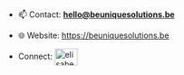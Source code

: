 
- 📫 Contact:  **hello@beuniquesolutions.be**
- 🌐 Website:   <a href="https://beuniquesolutions.be" target="blank"><img align="center" />https://beuniquesolutions.be</a>

- Connect:  <a href="https://linkedin.com/in/elisabetarusu" target="blank"><img align="center" src="https://raw.githubusercontent.com/rahuldkjain/github-profile-readme-generator/master/src/images/icons/Social/linked-in-alt.svg" alt="elisabetarusu" height="30" width="40" /></a>




